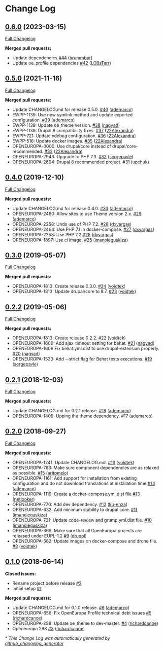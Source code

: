 # Change Log

## [0.6.0](https://github.com/openeuropa/oe_profile/tree/0.6.0) (2023-03-15)
[Full Changelog](https://github.com/openeuropa/oe_profile/compare/0.5.0...0.6.0)

**Merged pull requests:**

- Update dependencies [\#44](https://github.com/openeuropa/oe_profile/pull/44) ([brummbar](https://github.com/brummbar))
- Update oe\_profile dependencies [\#42](https://github.com/openeuropa/oe_profile/pull/42) ([LOBsTerr](https://github.com/LOBsTerr))

## [0.5.0](https://github.com/openeuropa/oe_profile/tree/0.5.0) (2021-11-16)
[Full Changelog](https://github.com/openeuropa/oe_profile/compare/0.4.0...0.5.0)

**Merged pull requests:**

- Update CHANGELOG.md for release 0.5.0. [\#40](https://github.com/openeuropa/oe_profile/pull/40) ([ademarco](https://github.com/ademarco))
- EWPP-1139: Use new symlink method and update exported configuration. [\#39](https://github.com/openeuropa/oe_profile/pull/39) ([ademarco](https://github.com/ademarco))
- EWPP-1139: Update oe\_theme version. [\#38](https://github.com/openeuropa/oe_profile/pull/38) ([nagyad](https://github.com/nagyad))
- EWPP-1139: Drupal 9 compatibility fixes. [\#37](https://github.com/openeuropa/oe_profile/pull/37) ([22Alexandra](https://github.com/22Alexandra))
- EWPP-721: Update xdebug configuration. [\#36](https://github.com/openeuropa/oe_profile/pull/36) ([22Alexandra](https://github.com/22Alexandra))
- EWPP-516: Update docker images. [\#35](https://github.com/openeuropa/oe_profile/pull/35) ([22Alexandra](https://github.com/22Alexandra))
- OPENEUROPA-0000: Use drupal/core instead of drupal/core-recommended. [\#33](https://github.com/openeuropa/oe_profile/pull/33) ([22Alexandra](https://github.com/22Alexandra))
- OPENEUROPA-2943: Upgrade to PHP 7.3. [\#32](https://github.com/openeuropa/oe_profile/pull/32) ([sergepavle](https://github.com/sergepavle))
- OPENEUROPA-2604: Drupal 8 recommended project. [\#31](https://github.com/openeuropa/oe_profile/pull/31) ([upchuk](https://github.com/upchuk))

## [0.4.0](https://github.com/openeuropa/oe_profile/tree/0.4.0) (2019-12-10)
[Full Changelog](https://github.com/openeuropa/oe_profile/compare/0.3.0...0.4.0)

**Merged pull requests:**

- Update CHANGELOG.md for release 0.4.0. [\#30](https://github.com/openeuropa/oe_profile/pull/30) ([ademarco](https://github.com/ademarco))
- OPENEUROPA-2480: Allow sites to use Theme version 2.x. [\#29](https://github.com/openeuropa/oe_profile/pull/29) ([ademarco](https://github.com/ademarco))
- OPENEUROPA-2258: Undo use of PHP 7.2. [\#28](https://github.com/openeuropa/oe_profile/pull/28) ([dxvargas](https://github.com/dxvargas))
- OPENEUROPA-2464: Use PHP 7.1 in docker-compose. [\#27](https://github.com/openeuropa/oe_profile/pull/27) ([dxvargas](https://github.com/dxvargas))
- OPENEUROPA-2258: Use PHP 7.2 [\#26](https://github.com/openeuropa/oe_profile/pull/26) ([dxvargas](https://github.com/dxvargas))
- OPENEUROPA-1897: Use ci image. [\#25](https://github.com/openeuropa/oe_profile/pull/25) ([imanoleguskiza](https://github.com/imanoleguskiza))

## [0.3.0](https://github.com/openeuropa/oe_profile/tree/0.3.0) (2019-05-07)
[Full Changelog](https://github.com/openeuropa/oe_profile/compare/0.2.2...0.3.0)

**Merged pull requests:**

- OPENEUROPA-1813: Create release 0.3.0. [\#24](https://github.com/openeuropa/oe_profile/pull/24) ([voidtek](https://github.com/voidtek))
- OPENEUROPA-1813: Update drupal/core to 8.7. [\#23](https://github.com/openeuropa/oe_profile/pull/23) ([voidtek](https://github.com/voidtek))

## [0.2.2](https://github.com/openeuropa/oe_profile/tree/0.2.2) (2019-05-06)
[Full Changelog](https://github.com/openeuropa/oe_profile/compare/0.2.1...0.2.2)

**Merged pull requests:**

- OPENEUROPA-1813: Create release 0.2.2. [\#22](https://github.com/openeuropa/oe_profile/pull/22) ([voidtek](https://github.com/voidtek))
- OPENEUROPA-1609: Add ajax\_timeout setting for behat. [\#21](https://github.com/openeuropa/oe_profile/pull/21) ([nagyad](https://github.com/nagyad))
- OPENEUROPA-1609 Fix behat.yml.dist to use drupal-extension properly. [\#20](https://github.com/openeuropa/oe_profile/pull/20) ([nagyad](https://github.com/nagyad))
- OPENEUROPA-1533: Add --strict flag for Behat tests executions. [\#19](https://github.com/openeuropa/oe_profile/pull/19) ([sergepavle](https://github.com/sergepavle))

## [0.2.1](https://github.com/openeuropa/oe_profile/tree/0.2.1) (2018-12-03)
[Full Changelog](https://github.com/openeuropa/oe_profile/compare/0.2.0...0.2.1)

**Merged pull requests:**

- Update CHANGELOG.md for 0.2.1 release. [\#18](https://github.com/openeuropa/oe_profile/pull/18) ([ademarco](https://github.com/ademarco))
- OPENEUROPA-1409: Upping the theme dependency. [\#17](https://github.com/openeuropa/oe_profile/pull/17) ([ademarco](https://github.com/ademarco))

## [0.2.0](https://github.com/openeuropa/oe_profile/tree/0.2.0) (2018-09-27)
[Full Changelog](https://github.com/openeuropa/oe_profile/compare/0.1.0...0.2.0)

**Merged pull requests:**

- OPENEUROPA-1241: Update CHANGELOG.md. [\#16](https://github.com/openeuropa/oe_profile/pull/16) ([voidtek](https://github.com/voidtek))
- OPENEUROPA-783: Make sure component dependencies are as relaxed as possible. [\#15](https://github.com/openeuropa/oe_profile/pull/15) ([aritomelo](https://github.com/aritomelo))
- OPENEUROPA-1161: Add support for installation from existing configuration and do not download translations at installation time [\#14](https://github.com/openeuropa/oe_profile/pull/14) ([ademarco](https://github.com/ademarco))
- OPENEUROPA-1119: Create a docker-compose.yml.dist file [\#13](https://github.com/openeuropa/oe_profile/pull/13) ([netlooker](https://github.com/netlooker))
- OPENEUROPA-770: Add dev dependency. [\#12](https://github.com/openeuropa/oe_profile/pull/12) ([ku-enza](https://github.com/ku-enza))
- OPENEUROPA-632: Add minimum stability to drupal core. [\#11](https://github.com/openeuropa/oe_profile/pull/11) ([imanoleguskiza](https://github.com/imanoleguskiza))
- OPENEUROPA-721: Update code-review and grump.yml.dist file. [\#10](https://github.com/openeuropa/oe_profile/pull/10) ([imanoleguskiza](https://github.com/imanoleguskiza))
- OPENEUROPA-369: Make sure that all OpenEuropa projects are released under EUPL-1.2 [\#9](https://github.com/openeuropa/oe_profile/pull/9) ([drupol](https://github.com/drupol))
- OPENEUROPA-582: Update images on docker-compose and drone file. [\#8](https://github.com/openeuropa/oe_profile/pull/8) ([voidtek](https://github.com/voidtek))

## [0.1.0](https://github.com/openeuropa/oe_profile/tree/0.1.0) (2018-06-14)
**Closed issues:**

- Rename project before release [\#2](https://github.com/openeuropa/oe_profile/issues/2)
- Initial setup [\#1](https://github.com/openeuropa/oe_profile/issues/1)

**Merged pull requests:**

- Update CHANGELOG.md for 0.1.0 release. [\#6](https://github.com/openeuropa/oe_profile/pull/6) ([ademarco](https://github.com/ademarco))
- OPENEUROPA-656: Fix OpenEuropa Profile technical debt issues	 [\#5](https://github.com/openeuropa/oe_profile/pull/5) ([richardcanoe](https://github.com/richardcanoe))
- OPENEUROPA-298: Update oe\_theme to dev-master. [\#4](https://github.com/openeuropa/oe_profile/pull/4) ([richardcanoe](https://github.com/richardcanoe))
- Openeuropa 298 [\#3](https://github.com/openeuropa/oe_profile/pull/3) ([richardcanoe](https://github.com/richardcanoe))



\* *This Change Log was automatically generated by [github_changelog_generator](https://github.com/skywinder/Github-Changelog-Generator)*